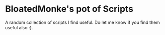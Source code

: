 # BloatedMonke's pot of Scripts

A random collection of scripts I find useful.
Do let me know if you find them useful also :).
